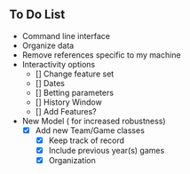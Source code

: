 ## To Do List
* Command line interface
* Organize data
* Remove references specific to my machine
* Interactivity options
    - [] Change feature set
    - [] Dates
    - [] Betting parameters
    - [] History Window
    - [] Add Features?
* New Model ( for increased robustness)
    - [x] Add new Team/Game classes
        + [x] Keep track of record
        + [x] Include previous year(s) games
        + [x] Organization
